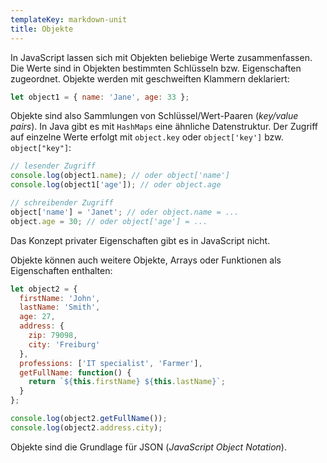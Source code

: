 ```yaml
---
templateKey: markdown-unit
title: Objekte
---
```


In JavaScript lassen sich mit Objekten beliebige Werte zusammenfassen.
Die Werte sind in Objekten bestimmten Schlüsseln bzw. Eigenschaften zugeordnet.
Objekte werden mit geschweiften Klammern deklariert:

```js
let object1 = { name: 'Jane', age: 33 };
```

Objekte sind also Sammlungen von Schlüssel/Wert-Paaren (_key/value pairs_).
In Java gibt es mit `HashMaps` eine ähnliche Datenstruktur. Der Zugriff auf einzelne
Werte erfolgt mit `object.key` oder `object['key']` bzw. `object["key"]`:

```js
// lesender Zugriff
console.log(object1.name); // oder object['name']
console.log(object1['age']); // oder object.age

// schreibender Zugriff
object['name'] = 'Janet'; // oder object.name = ...
object.age = 30; // oder object['age'] = ...
```

Das Konzept privater Eigenschaften gibt es in JavaScript nicht.

Objekte können auch weitere Objekte, Arrays oder Funktionen als Eigenschaften enthalten:

```js
let object2 = {
  firstName: 'John',
  lastName: 'Smith',
  age: 27,
  address: {
    zip: 79098,
    city: 'Freiburg'
  },
  professions: ['IT specialist', 'Farmer'],
  getFullName: function() {
    return `${this.firstName} ${this.lastName}`;
  }
};

console.log(object2.getFullName());
console.log(object2.address.city);
```

Objekte sind die Grundlage für JSON (_JavaScript Object Notation_).

